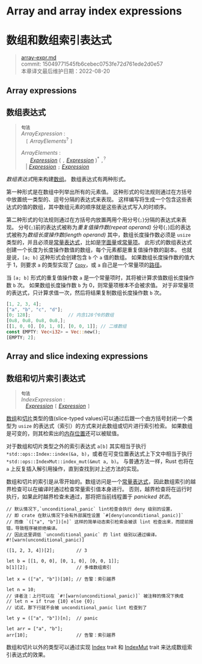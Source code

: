 # Array and array index expressions
# 数组和数组索引表达式

>[array-expr.md](https://github.com/rust-lang/reference/blob/master/src/expressions/array-expr.md)\
>commit: 15049771545fb6cebec0753fe72d761ede2d0e57 \
>本章译文最后维护日期：2022-08-20

## Array expressions
## 数组表达式

> **<sup>句法</sup>**\
> _ArrayExpression_ :\
> &nbsp;&nbsp; `[` _ArrayElements_<sup>?</sup> `]`
>
> _ArrayElements_ :\
> &nbsp;&nbsp; &nbsp;&nbsp; [_Expression_] ( `,` [_Expression_] )<sup>\*</sup> `,`<sup>?</sup>\
> &nbsp;&nbsp; | [_Expression_] `;` [_Expression_]

*数组表达式*用来构建[数组][array]。
数组表达式有两种形式。

第一种形式是在数组中列举出所有的元素值。
这种形式的句法规则通过在方括号中放置统一类型的、逗号分隔的表达式来表现。
这样编写将生成一个包含这些表达式的值的数组，其中数组元素的顺序就是这些表达式写入的时顺序。

第二种形式的句法规则通过在方括号内放置两用个用分号(`;`)分隔的表达式来表现。
分号(`;`)前的表达式被称为*重复值操作数(repeat operand)*
分号(`;`)后的表达式被称为*数组长度操作数(length operand)*
其中，数组长度操作数必须是 `usize` 类型的，并且必须是[常量表达式][constant expression]，比如是[字面量][literal]或[常量项][constant item]。
此形式的数组表达式创建一个长度为长度操作数值的数组，每个元素都是重复值操作数的副本。
也就是说，`[a; b]` 这种形式会创建包含 `b` 个 `a` 值的数组。
如果数组长度操作数的值大于 1，则要求 `a` 的类型实现了 [`Copy`][`Copy`]，或 `a` 自己是一个常量项的[路径][path]。

当 `[a; b]` 形式的重复值操作数 `a` 是一个常量项时，其将被计算求值数组长度操作数 `b` 次。
如果数组长度操作数 `b` 为 0，则常量项根本不会被求值。
对于非常量项的表达式，只计算求值一次，然后将结果复制数组长度操作数 `b` 次。

```rust
[1, 2, 3, 4];
["a", "b", "c", "d"];
[0; 128];              // 内含128个0的数组
[0u8, 0u8, 0u8, 0u8,];
[[1, 0, 0], [0, 1, 0], [0, 0, 1]]; // 二维数组
const EMPTY: Vec<i32> = Vec::new();
[EMPTY; 2];
```

## Array and slice indexing expressions
## 数组和切片索引表达式

> **<sup>句法</sup>**\
> _IndexExpression_ :\
> &nbsp;&nbsp; [_Expression_] `[` [_Expression_] `]`

[数组][Array]和[切片][slice]类型的值(slice-typed values)可以通过后跟一个由方括号封闭一个类型为 `usize` 的表达式（索引）的方式来对此数组或切片进行索引检索。
如果数组是可变的，则其检索出的[内存位置][memory location]还可以被赋值。

对于数组和切片类型之外的索引表达式 `a[b]` 其实相当于执行 `*std::ops::Index::index(&a, b)`，或者在可变位置表达式上下文中相当于执行 `*std::ops::IndexMut::index_mut(&mut a, b)`。
与普通方法一样，Rust 也将在 `a` 上反复插入解引用操作，直到查找到对上述方法的实现。

数组和切片的索引是从零开始的。数组访问是一个[常量表达式][constant expression]，因此数组索引的越界检查可以在编译时通过检查常量索引值本身进行。
否则，越界检查将在运行时执行，如果此时越界检查未通过，那将把当前线程置于 *panicked 状态*。

```rust,should_panic
// 默认情况下,`unconditional_panic` lint检查会执行 deny 级别的设置，
// 即 crate 在默认情况下会有外部属性设置 `#[deny(unconditional_panic)]`
// 而像 `(["a", "b"])[n]` 这样的简单动态索引检索会被该 lint 检查出来，而提前报错，导致程序被拒绝编译。
// 因此这里调低 `unconditional_panic` 的 lint 级别以通过编译。
#![warn(unconditional_panic)]

([1, 2, 3, 4])[2];        // 3

let b = [[1, 0, 0], [0, 1, 0], [0, 0, 1]];
b[1][2];                  // 多维数组索引

let x = (["a", "b"])[10]; // 告警：索引越界

let n = 10; 
// 译者注：上行可以在 `#![warn(unconditional_panic)]` 被注释的情况下换成
// let n = if true {10} else {0};
// 试试，那下行就不会被 unconditional_panic lint 检查到了
  
let y = (["a", "b"])[n];  // panic

let arr = ["a", "b"];
arr[10];                  // 告警：索引越界
```

数组和切片以外的类型可以通过实现 [Index] trait 和 [IndexMut] trait 来达成数组索引表达式的效果。

[`Copy`]: ../special-types-and-traits.md#copy
[IndexMut]: ../../std/ops/trait.IndexMut.html
[Index]: ../../std/ops/trait.Index.html
[_Expression_]: ../expressions.md
[array]: ../types/array.md
[constant expression]: ../const_eval.md#constant-expressions
[constant item]: ../items/constant-items.md
[literal]: ../tokens.md#literals
[memory location]: ../expressions.md#place-expressions-and-value-expressions
[path]: path-expr.md
[slice]: ../types/slice.md